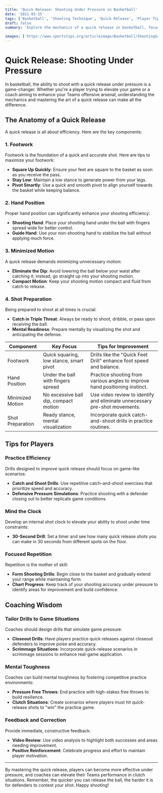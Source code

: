 ```yaml
---
title: 'Quick Release: Shooting Under Pressure in Basketball'
date: '2021-03-15'
tags: ['Basketball', 'Shooting Technique', 'Quick Release', 'Player Tips', 'Coaching Wisdom', 'Pressure Situations', 'Skill Development']
draft: false
summary: 'Explore the mechanics of a quick release in basketball, focusing on minimizing motion and maintaining accuracy under defensive pressure.'

images: ['https://www.sportstips.org/articleimage/Basketball/ShootingGaurd/quick_release_shooting_under_pressure_in_basketball.webp']
---
```


# Quick Release: Shooting Under Pressure

In basketball, the ability to shoot with a quick release under pressure is a game-changer. Whether you're a player trying to elevate your game or a coach aiming to enhance your Teams offensive arsenal, understanding the mechanics and mastering the art of a quick release can make all the difference.

## The Anatomy of a Quick Release 

A quick release is all about efficiency. Here are the key components:

### 1. Footwork
Footwork is the foundation of a quick and accurate shot. Here are tips to maximize your footwork:
- **Square Up Quickly**: Ensure your feet are square to the basket as soon as you receive the pass.
- **Stay Low**: Maintain a low stance to generate power from your legs.
- **Pivot Smartly**: Use a quick and smooth pivot to align yourself towards the basket while keeping balance.

### 2. Hand Position
Proper hand position can significantly enhance your shooting efficiency:
- **Shooting Hand**: Place your shooting hand under the ball with fingers spread wide for better control.
- **Guide Hand**: Use your non-shooting hand to stabilize the ball without applying much force.

### 3. Minimized Motion
A quick release demands minimizing unnecessary motion:
- **Eliminate the Dip**: Avoid lowering the ball below your waist after catching it; instead, go straight up into your shooting motion.
- **Compact Motion**: Keep your shooting motion compact and fluid from catch to release.

### 4. Shot Preparation
Being prepared to shoot at all times is crucial:
- **Catch in Triple Threat**: Always be ready to shoot, dribble, or pass upon receiving the ball.
- **Mental Readiness**: Prepare mentally by visualizing the shot and anticipating the defense.

| Component        | Key Focus                              | Tips for Improvement                              |
|------------------|----------------------------------------|--------------------------------------------------|
| Footwork         | Quick squaring, low stance, smart pivot| Drills like the "Quick Feet Drill" enhance foot speed and balance. |
| Hand Position    | Under the ball with fingers spread     | Practice shooting from various angles to improve hand positioning instinct. |
| Minimized Motion | No excessive ball dip, compact motion  | Use video review to identify and eliminate unnecessary pre-shot movements. |
| Shot Preparation | Ready stance, mental visualization     | Incorporate quick catch-and-shoot drills in practice routines. |

## Tips for Players

### Practice Efficiency
Drills designed to improve quick release should focus on game-like scenarios:
- **Catch and Shoot Drills**: Use repetitive catch-and-shoot exercises that prioritize speed and accuracy.
- **Defensive Pressure Simulations**: Practice shooting with a defender closing out to better replicate game conditions.

### Mind the Clock
Develop an internal shot clock to elevate your ability to shoot under time constraints:
- **30-Second Drill**: Set a timer and see how many quick release shots you can make in 30 seconds from different spots on the floor.

### Focused Repetition
Repetition is the mother of skill:
- **Form Shooting Drills**: Begin close to the basket and gradually extend your range while maintaining form.
- **Chart Progress**: Keep track of your shooting accuracy under pressure to identify areas for improvement and build confidence.

## Coaching Wisdom

### Tailor Drills to Game Situations
Coaches should design drills that simulate game pressure:
- **Closeout Drills**: Have players practice quick releases against closeout defenders to improve poise and accuracy.
- **Scrimmage Situations**: Incorporate quick-release scenarios in scrimmage sessions to enhance real-game application.

### Mental Toughness
Coaches can build mental toughness by fostering competitive practice environments:
- **Pressure Free Throws**: End practice with high-stakes free throws to build resilience.
- **Clutch Situations**: Create scenarios where players must hit quick-release shots to "win" the practice game.

### Feedback and Correction 
Provide immediate, constructive feedback:
- **Video Review**: Use video analysis to highlight both successes and areas needing improvement.
- **Positive Reinforcement**: Celebrate progress and effort to maintain player motivation.

---

By mastering the quick release, players can become more effective under pressure, and coaches can elevate their Teams performance in clutch situations. Remember, the quicker you can release the ball, the harder it is for defenders to contest your shot. Happy shooting!